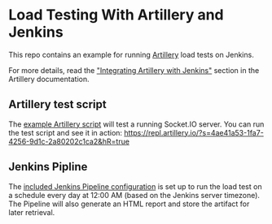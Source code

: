 # Load Testing With Artillery and Jenkins

This repo contains an example for running [Artillery](https://artillery.io/) load tests on Jenkins.

For more details, read the ["Integrating Artillery with Jenkins"](https://artillery.io/docs/guides/integration-guides/jenkins.html) section in the Artillery documentation.

## Artillery test script

The [example Artillery script](tests/performance/socket-io.yml) will test a running Socket.IO server. You can run the test script and see it in action: https://repl.artillery.io/?s=4ae41a53-1fa7-4256-9d1c-2a80202c1ca2&hR=true

## Jenkins Pipline

The [included Jenkins Pipeline configuration](Jenkinsfile) is set up to run the load test on a schedule every day at 12:00 AM (based on the Jenkins server timezone). The Pipeline will also generate an HTML report and store the artifact for later retrieval.
